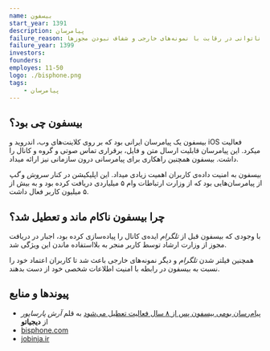 ```yaml
---
name: بیسفون
start_year: 1391
description: پیامرسان
failure_reason: ناتوانی در جذب کاربر، ناتوانی در رقابت با نمونه‌های خارجی و شفاف نبودن مجوزها
failure_year: 1399
investors:
founders:
employes: 11-50
logo: ./bisphone.png
tags:
    - پیامرسان
---
```

## بیسفون چی بود؟
بیسفون یک پیامرسان ایرانی بود که بر روی کلاینت‌های وب، اندروید و iOS فعالیت میکرد. این پیامرسان قابلیت ارسال متن و فایل، برقراری تماس صوتی و گروه و کانال را داشت. بیسفون همچنین راهکاری برای پیامرسانی درون سازمانی نیز ارائه میداد.

بیسفون به امنیت داده‌ی کاربران اهمیت زیادی میداد. این اپلیکیشن در کنار *سروش* و *گپ* از پیامرسان‌هایی بود که از وزارت ارتباطات وام ۵ میلیاردی دریافت کرده بود و به بیش از ۵ میلیون کاربر فعال داشت.

## چرا بیسفون ناکام ماند و تعطیل شد؟
با وجودی که بیسفون قبل از *تلگرام* ایده‌ی کانال را پیاده‌سازی کرده بود، اجبار در دریافت مجوز از وزارت ارشاد توسط کاربر منجر به بلااستفاده ماندن این ویژگی شد.

همچنین فیلتر شدن *تلگرام* و دیگر نمونه‌های خارجی باعث شد تا کاربران اعتماد خود را نسبت به بیسفون در رابطه با امنیت اطلاعات شخصی خود از دست بدهند.

## پیوند‌ها و منابع
* [پیام‌رسان بومی بیسفون پس از ۸ سال فعالیت تعطیل می‌شود](https://digiato.com/article/2021/02/16/%D9%BE%DB%8C%D8%A7%D9%85-%D8%B1%D8%B3%D8%A7%D9%86-%D8%A8%DB%8C%D8%B3%D9%81%D9%88%D9%86-%D8%AA%D8%B9%D8%B7%DB%8C%D9%84-%D9%85%DB%8C%D8%B4%D9%88%D8%AF/) به قلم *آرش پارساپور* از **دیجیاتو**
* [bisphone.com](https://bisphone.com/)
* [jobinja.ir](https://jobinja.ir/companies/bisphone/jobss)